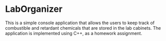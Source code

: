 # LabOrganizer
This is a simple console application that allows the users to keep track of combustible and retardant chemicals that are stored in the lab cabinets. The application is implemented using C++, as a homework assignment.
